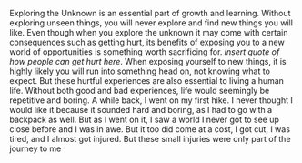 Exploring the Unknown is an essential part of growth and learning. Without exploring unseen things, you will never explore and find new things you will like. Even though when you explore the unknown it may come with certain consequences such as getting hurt, its benefits of exposing you to a new world of opportunities is something worth sacrificing for. *insert quote of how people can get hurt here*. When exposing yourself to new things, it is highly likely you will run into something head on, not knowing what to expect. But these hurtful experiences are also essential to living a human life. Without both good and bad experiences, life would seemingly be repetitive and boring. A while back, I went on my first hike. I never thought I would like it because it sounded hard and boring, as I had to go with a backpack as well. But as I went on it, I saw a world I never got to see up close before and I was in awe. But it too did come at a cost, I got cut, I was tired, and I almost got injured. But these small injuries were only part of the journey to me 